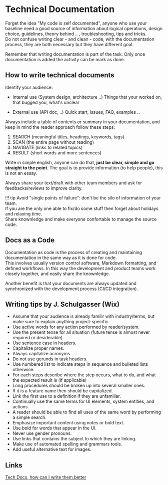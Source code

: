 # Technical Documentation

Forget the idea "My code is self documented", anyone who use your baseline need a good source of information about logical operations, design choice, guidelines, theory behind .. , troubleshooting, tips and tricks.  
Do not confuse writing clear - and clean - code, with the documentation process, they are both necessary but they have different goal.

Remember that writing documentation is part of the task. Only once documentation is added the activity can be mark as done.

## How to write technical documents

Identify your audience:

+ Internal use (System design, architecture ..)
  Things that your worked on, that bugged you, what's unclear

+ External use (API doc, ..)
  Quick start, issues, FAQ, examples ..

Always include a table of contents or summary in your documentation, and keep in mind the reader approach follow these steps:

1. SEARCH (meaningful titles, headings, keywords, tags)
2. SCAN (the entire page without reading)
3. NAVIGATE (links to related topics)
4. RESULT (short words and more sentences)

Write in simple english, anyone can do that, **just be clear, simple and go straight to the point**. The goal is to provide information (to help people), this is not an essay.

Always share your text/draft with other team members and ask for feedbacks/reviews to improve clarity.

!!! tip
    Avoid "single points of failure": don't be the silo of information of your team.  
    If you are the only one able to fix/do some stuff then forget about holidays and relaxing time.  
    Share knownledge and make everyone confortable to manage the source code.

## Docs as a Code

Documentation as code is the process of creating and maintaining documentation in the same way as it is done for code.  
This involves usually version control software, Markdown formatting, and defined workflows. In this way the development and product teams work closely together, and easily share the knownledge.

Another benefit is that your documents are always updated and synchronized with the development process (CI/CD integration).

## Writing tips by J. Schulgasser (Wix)

+ Assume that your audience is already familir with industry/terms, but make sure to explain anything project-specific
+ Use active words for any action performed by reader/system.
+ Use the present tense for all situation (future tense is almost never required or desiderable).
+ Use sentence case in headers.
+ Capitalize proper names.
+ Always capitalize acronyms.
+ Do not use gerunds in task headers.
+ Use numbered list to indicate steps in sequence and bulleted lists otherwise.
+ For each steps describe where the step occurs, what to do, and what the expected result is (if applicable)
+ Long procedures should be broken up into several smaller ones.
+ If it is a feature name then should be capitalized.
+ Link the first use to a definition if they are unfamiliar.
+ Continually use the same terms for UI elements, system entities, and actions.
+ A reader should be able to find all uses of the same word by performing a simple search.
+ Emphasize important content using notes or bold text.
+ Use bold for words that appear in the UI.
+ Never use gender pronouns.
+ Use links that contains the subject to which they are linking.
+ Make use of automated spelling and grammars tools.
+ Add useful alternative text for images.

## Links

[Tech Docs, how can I write them better](https://youtu.be/0e22AQJTuOA)  